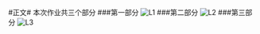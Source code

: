 #正文#
本次作业共三个部分
###第一部分
![L1](https://raw.githubusercontent.com/HDwhu/computationalphysics_N2013301020089/master/%E7%AC%AC%E4%B8%89%E6%AC%A1%E4%BD%9C%E4%B8%9A/%E4%BD%9C%E4%B8%9Al1)
###第二部分
![L2](https://raw.githubusercontent.com/HDwhu/computationalphysics_N2013301020089/master/%E7%AC%AC%E4%B8%89%E6%AC%A1%E4%BD%9C%E4%B8%9A/%E4%BD%9C%E4%B8%9Al2)
###第三部分
![L3](https://raw.githubusercontent.com/HDwhu/computationalphysics_N2013301020089/master/%E7%AC%AC%E4%B8%89%E6%AC%A1%E4%BD%9C%E4%B8%9A/%E4%BD%9C%E4%B8%9Al3)
